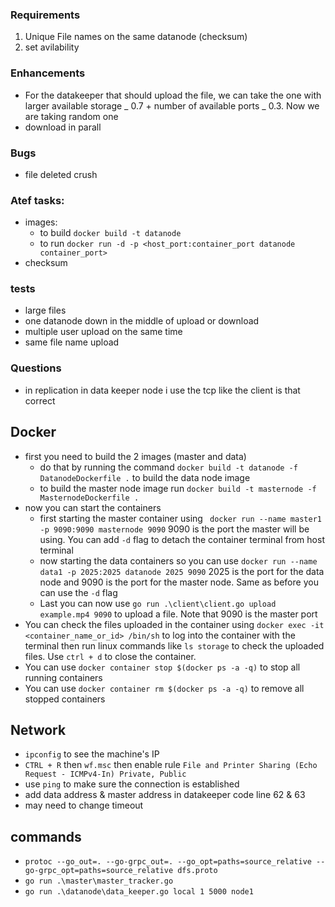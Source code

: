 ### Requirements

1. Unique File names on the same datanode  (checksum)
2. set avilability 
### Enhancements

- For the datakeeper that should upload the file, we can take the one with larger available storage _ 0.7 + number of available ports _ 0.3. Now we are taking random one
- download in parall
### Bugs
- file deleted crush
### Atef tasks:

- images:
  - to build `docker build -t datanode`
  - to run `docker run -d -p <host_port:container_port datanode container_port>`
- checksum

### tests
- large files 
- one datanode down in the middle of upload or download
- multiple user upload on the same time
- same file name upload

### Questions 
- in replication in data keeper node i use the tcp like the client is that correct 

## Docker
- first you need to build the 2 images (master and data)
  - do that by running the command `docker build -t datanode -f DatanodeDockerfile .` to build the data node image
  - to build the master node image run `docker build -t masternode -f MasternodeDockerfile .`
- now you can start the containers
  - first starting the master container using ` docker run --name master1 -p 9090:9090 masternode 9090` 9090 is the port the master will be using. You can add `-d` flag to detach the container terminal from host terminal
  - now starting the data containers so you can use `docker run --name data1 -p 2025:2025 datanode 2025 9090` 2025 is the port for the data node and 9090 is the port for the master node. Same as before you can use the `-d` flag
  - Last you can now use `go run .\client\client.go upload example.mp4 9090` to upload a file. Note that 9090 is the master port
- You can check the files uploaded in the container using `docker exec -it <container_name_or_id> /bin/sh` to log into the container with the terminal then run linux commands like `ls storage` to check the uploaded files. Use `ctrl + d` to close the container.
- You can use `docker container stop $(docker ps -a -q)` to stop all running containers
- You can use `docker container rm $(docker ps -a -q)` to remove all stopped containers

## Network
- `ipconfig` to see the machine's IP
- `CTRL + R` then `wf.msc` then enable rule `File and Printer Sharing (Echo Request - ICMPv4-In) Private, Public`
- use `ping` to make sure the connection is established
- add data address & master address in datakeeper code line 62 & 63
- may need to change timeout

## commands
- `protoc --go_out=. --go-grpc_out=. --go_opt=paths=source_relative --go-grpc_opt=paths=source_relative dfs.proto`
- `go run .\master\master_tracker.go`
- `go run .\datanode\data_keeper.go local 1 5000 node1`
